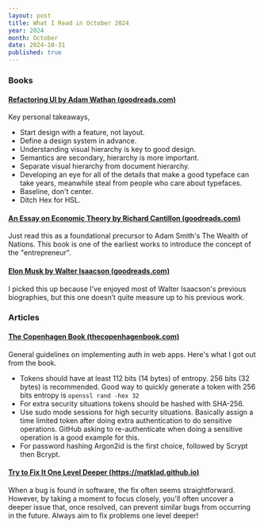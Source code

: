 ```yaml
---
layout: post
title: What I Read in October 2024
year: 2024
month: October
date: 2024-10-31
published: true
---
```


### Books

#### [Refactoring UI by Adam Wathan (goodreads.com)](https://www.goodreads.com/book/show/43190966-refactoring-ui)

Key personal takeaways,

* Start design with a feature, not layout.
* Define a design system in advance.
* Understanding visual hierarchy is key to good design.
* Semantics are secondary, hierarchy is more important.
* Separate visual hierarchy from document hierarchy.
* Developing an eye for all of the details that make a good typeface can take years, meanwhile steal from people who care about typefaces.
* Baseline, don't center.
* Ditch Hex for HSL.

#### [An Essay on Economic Theory by Richard Cantillon (goodreads.com)](https://www.goodreads.com/book/show/9121382-an-essay-on-economic-theory)

Just read this as a foundational precursor to Adam Smith's The Wealth of Nations. This book is one of the earliest works to introduce the concept of the "entrepreneur".

#### [Elon Musk by Walter Isaacson (goodreads.com)](https://www.goodreads.com/book/show/122765395-elon-musk)

I picked this up because I’ve enjoyed most of Walter Isaacson's previous biographies, but this one doesn’t quite measure up to his previous work. 

### Articles

#### [The Copenhagen Book (thecopenhagenbook.com)](https://thecopenhagenbook.com)

General guidelines on implementing auth in web apps. Here's what I got out from the book.

* Tokens should have at least 112 bits (14 bytes) of entropy. 256 bits (32 bytes) is recommended. Good way to quickly generate a token with 256 bits entropy is `openssl rand -hex 32`
* For extra security situations tokens should be hashed with SHA-256.
* Use sudo mode sessions for high security situations. Basically assign a time limited token after doing extra authentication to do sensitive operations. GitHub asking to re-authenticate when doing a sensitive operation is a good example for this.
* For password hashing Argon2id is the first choice, followed by Scrypt then Bcrypt.

#### [Try to Fix It One Level Deeper (https://matklad.github.io)](https://matklad.github.io/2024/09/06/fix-one-level-deeper.html)

When a bug is found in software, the fix often seems straightforward. However, by taking a moment to focus closely, you'll often uncover a deeper issue that, once resolved, can prevent similar bugs from occurring in the future. Always aim to fix problems one level deeper!










